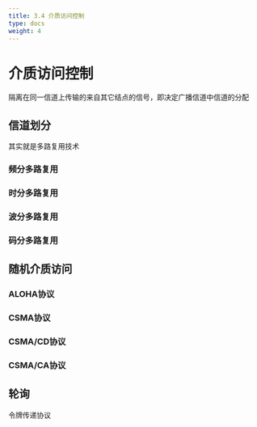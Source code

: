 ```yaml
---
title: 3.4 介质访问控制
type: docs
weight: 4
---
```


# 介质访问控制

隔离在同一信道上传输的来自其它结点的信号，即决定广播信道中信道的分配

## 信道划分

其实就是多路复用技术

### 频分多路复用

### 时分多路复用

### 波分多路复用

### 码分多路复用

## 随机介质访问

### ALOHA协议

### CSMA协议

### CSMA/CD协议

### CSMA/CA协议

## 轮询

令牌传递协议
